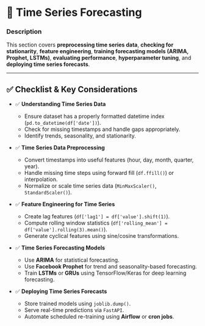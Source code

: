 # 📖 Time Series Forecasting

### **Description**  
This section covers **preprocessing time series data**, **checking for stationarity**, **feature engineering**, **training forecasting models (ARIMA, Prophet, LSTMs)**, **evaluating performance**, **hyperparameter tuning**, and **deploying time series forecasts**.

---

## ✅ **Checklist & Key Considerations**  

- ✅ **Understanding Time Series Data**  
  - Ensure dataset has a properly formatted datetime index (`pd.to_datetime(df['date'])`).  
  - Check for missing timestamps and handle gaps appropriately.  
  - Identify trends, seasonality, and stationarity.  

- ✅ **Time Series Data Preprocessing**  
  - Convert timestamps into useful features (hour, day, month, quarter, year).  
  - Handle missing time steps using forward fill (`df.ffill()`) or interpolation.  
  - Normalize or scale time series data (`MinMaxScaler()`, `StandardScaler()`).  

- ✅ **Feature Engineering for Time Series**  
  - Create lag features (`df['lag1'] = df['value'].shift(1)`).  
  - Compute rolling window statistics (`df['rolling_mean'] = df['value'].rolling(3).mean()`).  
  - Generate cyclical features using sine/cosine transformations.  

- ✅ **Time Series Forecasting Models**  
  - Use **ARIMA** for statistical forecasting.  
  - Use **Facebook Prophet** for trend and seasonality-based forecasting.  
  - Train **LSTMs** or **GRUs** using TensorFlow/Keras for deep learning forecasting.  

- ✅ **Deploying Time Series Forecasts**  
  - Store trained models using `joblib.dump()`.  
  - Serve real-time predictions via `FastAPI`.  
  - Automate scheduled re-training using **Airflow** or **cron jobs**.  
